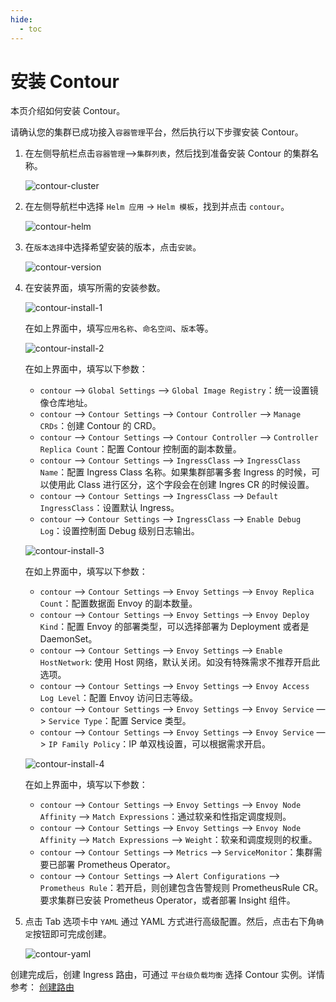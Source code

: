 ```yaml
---
hide:
  - toc
---
```


# 安装 Contour

本页介绍如何安装 Contour。

请确认您的集群已成功接入`容器管理`平台，然后执行以下步骤安装 Contour。

1. 在左侧导航栏点击`容器管理`—>`集群列表`，然后找到准备安装 Contour 的集群名称。

    ![contour-cluster](https://docs.daocloud.io/daocloud-docs-images/docs/network/images/contour-cluster.png)

2. 在左侧导航栏中选择 `Helm 应用` -> `Helm 模板`，找到并点击 `contour`。

    ![contour-helm](https://docs.daocloud.io/daocloud-docs-images/docs/network/images/contour-helm.png)

3. 在`版本选择`中选择希望安装的版本，点击`安装`。

    ![contour-version](https://docs.daocloud.io/daocloud-docs-images/docs/network/images/contour-version.png)

4. 在安装界面，填写所需的安装参数。

    ![contour-install-1](https://docs.daocloud.io/daocloud-docs-images/docs/network/images/contour-install-1.png)

    在如上界面中，填写`应用名称`、`命名空间`、`版本`等。

    ![contour-install-2](https://docs.daocloud.io/daocloud-docs-images/docs/network/images/contour-install-2.png)

    在如上界面中，填写以下参数：

    - `contour` —> `Global Settings` —> `Global Image Registry`：统一设置镜像仓库地址。
    - `contour` —> `Contour Settings` —> `Contour Controller` —> `Manage CRDs`：创建 Contour 的 CRD。
    - `contour` —> `Contour Settings` —> `Contour Controller` —> `Controller Replica Count`：配置 Contour 控制面的副本数量。
    - `contour` —> `Contour Settings` —> `IngressClass` —> `IngressClass Name`：配置 Ingress Class 名称。如果集群部署多套 Ingress 的时候，可以使用此 Class 进行区分，这个字段会在创建 Ingres CR 的时候设置。
    - `contour` —> `Contour Settings` —> `IngressClass` —> `Default IngressClass`：设置默认 Ingress。
    - `contour` —> `Contour Settings` —> `IngressClass` —> `Enable Debug Log`：设置控制面 Debug 级别日志输出。

    ![contour-install-3](https://docs.daocloud.io/daocloud-docs-images/docs/network/images/contour-install-3.png)

    在如上界面中，填写以下参数：

    - `contour` —> `Contour Settings` —> `Envoy Settings`  —> `Envoy Replica Count`：配置数据面 Envoy 的副本数量。
    - `contour` —> `Contour Settings` —> `Envoy Settings`  —> `Envoy Deploy Kind`：配置 Envoy 的部署类型，可以选择部署为 Deployment 或者是 DaemonSet。
    - `contour` —> `Contour Settings` —> `Envoy Settings`  —> `Enable HostNetwork`: 使用 Host 网络，默认关闭。如没有特殊需求不推荐开启此选项。
    - `contour` —> `Contour Settings` —> `Envoy Settings`  —> `Envoy Access Log Level`：配置 Envoy 访问日志等级。
    - `contour` —> `Contour Settings` —> `Envoy Settings`  —> `Envoy Service` —> `Service Type`：配置 Service 类型。
    - `contour` —> `Contour Settings` —> `Envoy Settings`  —> `Envoy Service` —> `IP Family Policy`：IP 单双栈设置，可以根据需求开启。

    ![contour-install-4](https://docs.daocloud.io/daocloud-docs-images/docs/network/images/contour-install-4.png)

    在如上界面中，填写以下参数：

    - `contour` —> `Contour Settings` —> `Envoy Settings`  —> `Envoy Node Affinity` —> `Match Expressions`：通过软亲和性指定调度规则。
    - `contour` —> `Contour Settings` —> `Envoy Settings`  —> `Envoy Node Affinity` —> `Match Expressions` —> `Weight`：软亲和调度规则的权重。
    - `contour` —> `Contour Settings` —> `Metrics` —> `ServiceMonitor`：集群需要已部署 Prometheus Operator。
    - `contour` —> `Contour Settings` —> `Alert Configurations` —> `Prometheus Rule`：若开启，则创建包含告警规则 PrometheusRule CR。要求集群已安装 Prometheus Operator，或者部署 Insight 组件。

5. 点击 Tab 选项卡中 `YAML` 通过 YAML 方式进行高级配置。然后，点击右下角`确定`按钮即可完成创建。

    ![contour-yaml](https://docs.daocloud.io/daocloud-docs-images/docs/network/images/contour-yaml.png)

创建完成后，创建 Ingress 路由，可通过 `平台级负载均衡` 选择 Contour 实例。详情参考： [创建路由](../../../kpanda/user-guide/services-routes/create-ingress.md)

